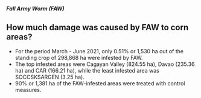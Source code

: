 ##### Fall Army Worm (FAW)

## How much damage was caused by FAW to corn areas?


 - For the period March - June 2021, only 0.51% or 1,530 ha out of the standing crop of 298,868 ha were infested by FAW. 
 - The top infested areas were Cagayan Valley (824.55 ha), Davao (235.36 ha) and CAR (166.21 ha), while the least  infested area was SOCCSKSARGEN (3.25 ha).
 - 90% or 1,381 ha of the FAW-infested areas were treated with control measures.
